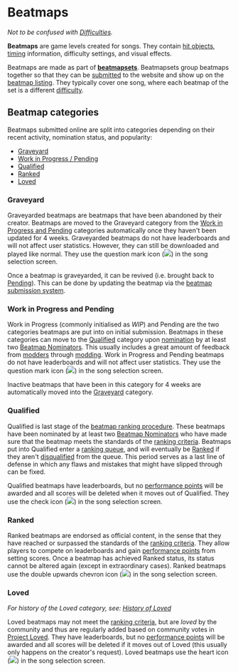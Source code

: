 # Beatmaps

<!-- TODO:
- figure out what the right relationship is between this and the Beatmapsets article, it doesn't make a lot of sense right now because most of this info can be about beatmapsets too
- maybe the ranked statuses / beatmap categories should be its own article?
- relationship to beatmap packs, osu!direct, charts, leaderboards, contests, ...
-->

*Not to be confused with [Difficulties](/wiki/Difficulties).*

**Beatmaps** are game levels created for songs. They contain [hit objects](/wiki/Hit_Objects), [timing](/wiki/Beatmap_Editor/Timing)<!-- TODO: this should not be referencing the editor --> information, difficulty settings, and visual effects<!-- TODO: more links here -->.

Beatmaps are made as part of **[beatmapsets](Beatmapsets)**. Beatmapsets group beatmaps together so that they can be [submitted](/wiki/Glossary#bss) to the website and show up on the [beatmap listing](https://osu.ppy.sh/beatmapsets). They typically cover one song, where each beatmap of the set is a different [difficulty](/wiki/Difficulties).

## Beatmap categories

Beatmaps submitted online are split into categories depending on their recent activity, nomination<!-- TODO: link --> status, and popularity:

- [Graveyard](#graveyard)
- [Work in Progress / Pending](#work-in-progress-and-pending)
- [Qualified](#qualified)
- [Ranked](#ranked)
- [Loved](#loved)

### Graveyard

Graveyarded beatmaps are beatmaps that have been abandoned by their creator. Beatmaps are moved to the Graveyard category from the [Work in Progress and Pending](#work-in-progress-and-pending) categories automatically once they haven't been updated for 4 weeks. Graveyarded beatmaps do not have leaderboards and will not affect user statistics. However, they can still be downloaded and played like normal. They use the question mark icon (![](/wiki/shared/status/graveyard.png)) in the song selection screen<!-- TODO: link -->.

Once a beatmap is graveyarded, it can be revived (i.e. brought back to [Pending](#work-in-progress-and-pending)). This can be done by updating the beatmap via the [beatmap submission system](/wiki/Glossary#bss).

### Work in Progress and Pending

Work in Progress (commonly initialised as *WIP*) and Pending are the two categories beatmaps are put into on initial submission. Beatmaps in these categories can move to the [Qualified](#qualified) category upon [nomination](/wiki/Beatmap_ranking_procedure#nominations) by at least two [Beatmap Nominators](/wiki/People/The_Team/Beatmap_Nominators). This usually includes a great amount of feedback from [modders](/wiki/Glossary#modder) through [modding](/wiki/Modding). Work in Progress and Pending beatmaps do not have leaderboards and will not affect user statistics. They use the question mark icon (![](/wiki/shared/status/pending.png)) in the song selection screen.

Inactive beatmaps that have been in this category for 4 weeks are automatically moved into the [Graveyard](#graveyard) category.

### Qualified

Qualified is last stage of the [beatmap ranking procedure](/wiki/Beatmap_ranking_procedure). These beatmaps have been nominated by at least two [Beatmap Nominators](/wiki/People/The_Team/Beatmap_Nominators) who have made sure that the beatmap meets the standards of the [ranking criteria](/wiki/Ranking_Criteria). Beatmaps put into Qualified enter a [ranking queue](/wiki/Beatmap_ranking_procedure/Ranking_queue), and will eventually be [Ranked](#ranked) if they aren't [disqualified](/wiki/Beatmap_ranking_procedure#nomination-resets) from the queue. This period serves as a last line of defense in which any flaws and mistakes that might have slipped through can be fixed.

Qualified beatmaps have leaderboards, but no [performance points](/wiki/Performance_Points) will be awarded and all scores will be deleted when it moves out of Qualified. They use the check icon (![](/wiki/shared/status/qualified.png)) in the song selection screen.

### Ranked

<!-- TODO: mention approved -->

Ranked beatmaps are endorsed as official content, in the sense that they have reached or surpassed the standards of the [ranking criteria](/wiki/Ranking_Criteria). They allow players to compete on leaderboards and gain [performance points](/wiki/Performance_Points) from setting scores. Once a beatmap has achieved Ranked status, its status cannot be altered again (except in extraordinary cases). Ranked beatmaps use the double upwards chevron icon (![](/wiki/shared/status/ranked.png)) in the song selection screen.

### Loved

*For history of the Loved category, see: [History of Loved](/wiki/Beatmaps/History_of_Loved)*

Loved beatmaps may not meet the [ranking criteria](/wiki/Ranking_Criteria), but are *loved* by the community and thus are regularly added based on community votes in [Project Loved](/wiki/Project_Loved). They have leaderboards, but no [performance points](/wiki/Performance_Points) will be awarded and all scores will be deleted if it moves out of Loved (this usually only happens on the creator's request). Loved beatmaps use the heart icon (![](/wiki/shared/status/loved.png)) in the song selection screen.
